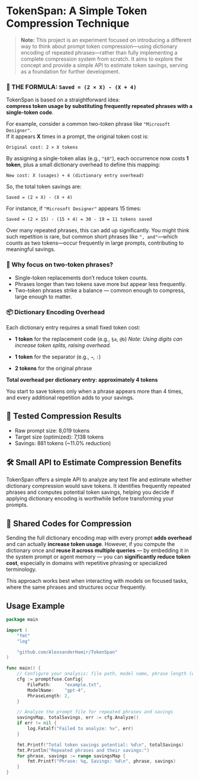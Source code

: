 # TokenSpan: A Simple Token Compression Technique

> **Note:** This project is an experiment focused on introducing a different way to think about prompt token compression—using dictionary encoding of repeated phrases—rather than fully implementing a complete compression system from scratch. It aims to explore the concept and provide a simple API to estimate token savings, serving as a foundation for further development.

### 🔢 THE FORMULA: `Saved = (2 × X) - (X + 4)`

TokenSpan is based on a straightforward idea:  
**compress token usage by substituting frequently repeated phrases with a single-token code**.

For example, consider a common two-token phrase like `"Microsoft Designer"`.  
If it appears **X** times in a prompt, the original token cost is:

```
Original cost: 2 × X tokens
```

By assigning a single-token alias (e.g., `"§0"`), each occurrence now costs **1 token**, plus a small dictionary overhead to define this mapping:

```
New cost: X (usages) + 4 (dictionary entry overhead)
```

So, the total token savings are:

```
Saved = (2 × X) - (X + 4)
```

For instance, if `"Microsoft Designer"` appears 15 times:

```
Saved = (2 × 15) - (15 + 4) = 30 - 19 = 11 tokens saved
```

Over many repeated phrases, this can add up significantly. You might think such repetition is rare, but common short phrases like `", and"`—which counts as two tokens—occur frequently in large prompts, contributing to meaningful savings.

### 🎯 Why focus on two-token phrases?

- Single-token replacements don’t reduce token counts.
- Phrases longer than two tokens save more but appear less frequently.
- Two-token phrases strike a balance — common enough to compress, large enough to matter.

### 📦 Dictionary Encoding Overhead

Each dictionary entry requires a small fixed token cost:

- **1 token** for the replacement code (e.g., `§a`, `@b`)
  _Note: Using digits can increase token splits, raising overhead._

- **1 token** for the separator (e.g., `→`, `:`)

- **2 tokens** for the original phrase

**Total overhead per dictionary entry: approximately 4 tokens**

You start to save tokens only when a phrase appears more than 4 times, and every additional repetition adds to your savings.

## 🚀 Tested Compression Results

- Raw prompt size: 8,019 tokens
- Target size (optimized): 7,138 tokens
- Savings: 881 tokens (\~11.0% reduction)

## 🛠️ Small API to Estimate Compression Benefits

TokenSpan offers a simple API to analyze any text file and estimate whether dictionary compression would save tokens. It identifies frequently repeated phrases and computes potential token savings, helping you decide if applying dictionary encoding is worthwhile before transforming your prompts.

## 🔁 Shared Codes for Compression

Sending the full dictionary encoding map with every prompt **adds overhead** and can actually **increase token usage**. However, if you compute the dictionary once and **reuse it across multiple queries** — by embedding it in the system prompt or agent memory — you can **significantly reduce token cost**, especially in domains with repetitive phrasing or specialized terminology.

This approach works best when interacting with models on focused tasks, where the same phrases and structures occur frequently.

## Usage Example

```go
package main

import (
    "fmt"
    "log"

    "github.com/AlexsanderHamir/TokenSpan"
)

func main() {
    // Configure your analysis: file path, model name, phrase length (e.g., 2 tokens)
    cfg := promptfuse.Config{
        FilePath:     "example.txt",
        ModelName:    "gpt-4",
        PhraseLength: 2,
    }

    // Analyze the prompt file for repeated phrases and savings
    savingsMap, totalSavings, err := cfg.Analyze()
    if err != nil {
        log.Fatalf("Failed to analyze: %v", err)
    }

    fmt.Printf("Total token savings potential: %d\n", totalSavings)
    fmt.Println("Repeated phrases and their savings:")
    for phrase, savings := range savingsMap {
        fmt.Printf("Phrase: %q, Savings: %d\n", phrase, savings)
    }
}
```

